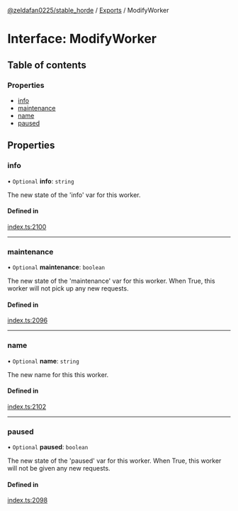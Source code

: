 [@zeldafan0225/stable_horde](../README.md) / [Exports](../modules.md) / ModifyWorker

# Interface: ModifyWorker

## Table of contents

### Properties

- [info](ModifyWorker.md#info)
- [maintenance](ModifyWorker.md#maintenance)
- [name](ModifyWorker.md#name)
- [paused](ModifyWorker.md#paused)

## Properties

### info

• `Optional` **info**: `string`

The new state of the 'info' var for this worker.

#### Defined in

[index.ts:2100](https://github.com/ZeldaFan0225/stable_horde/blob/4f15ca1/index.ts#L2100)

___

### maintenance

• `Optional` **maintenance**: `boolean`

The new state of the 'maintenance' var for this worker. When True, this worker will not pick up any new requests.

#### Defined in

[index.ts:2096](https://github.com/ZeldaFan0225/stable_horde/blob/4f15ca1/index.ts#L2096)

___

### name

• `Optional` **name**: `string`

The new name for this this worker.

#### Defined in

[index.ts:2102](https://github.com/ZeldaFan0225/stable_horde/blob/4f15ca1/index.ts#L2102)

___

### paused

• `Optional` **paused**: `boolean`

The new state of the 'paused' var for this worker. When True, this worker will not be given any new requests.

#### Defined in

[index.ts:2098](https://github.com/ZeldaFan0225/stable_horde/blob/4f15ca1/index.ts#L2098)
